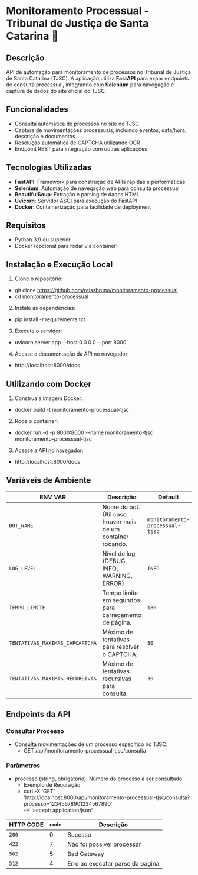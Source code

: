 # Monitoramento Processual - Tribunal de Justiça de Santa Catarina :robot:

## Descrição
API de automação para monitoramento de processos no Tribunal de Justiça de Santa Catarina (TJSC). A aplicação utiliza **FastAPI** para expor endpoints de consulta processual, integrando com **Selenium** para navegação e captura de dados do site oficial do TJSC.


## Funcionalidades
- Consulta automática de processos no site do TJSC
- Captura de movimentações processuais, incluindo eventos, data/hora, descrição e documentos
- Resolução automática de CAPTCHA utilizando OCR
- Endpoint REST para integração com outras aplicações


## Tecnologias Utilizadas
- **FastAPI**: Framework para construção de APIs rápidas e performáticas
- **Selenium**: Automação de navegação web para consulta processual
- **BeautifulSoup**: Extração e parsing de dados HTML
- **Uvicorn**: Servidor ASGI para execução do FastAPI
- **Docker**: Containerização para facilidade de deployment


## Requisitos
- Python 3.9 ou superior
- Docker (opcional para rodar via container)


## Instalação e Execução Local


1. Clone o repositório:
- git clone https://github.com/reissbruno/monitoramento-processual
- cd monitoramento-processual


2. Instale as dependências:
- pip install -r requirements.txt


3. Execute o servidor:
- uvicorn server:app --host 0.0.0.0 --port 8000


4. Acesse a documentação da API no navegador:
- http://localhost:8000/docs


## Utilizando com Docker
1. Construa a imagem Docker:
- docker build -t monitoramento-processual-tjsc .


2. Rode o container:
- docker run -d -p 8000:8000 --name monitoramento-tjsc monitoramento-processual-tjsc


3. Acesse a API no navegador:
- http://localhost:8000/docs


## Variáveis de Ambiente
| ENV VAR | Descrição | Default |
| --------- | ---------- | --------- |
| `BOT_NAME` | Nome do bot. Útil caso houver mais de um container rodando. | `monitoramento-processual-tjsc` |
| `LOG_LEVEL` | Nível de log (DEBUG, INFO, WARNING, ERROR) | `INFO` |
| `TEMPO_LIMITE` | Tempo limite em segundos para carregamento de página. | `180` |
| `TENTATIVAS_MAXIMAS_CAPCAPTCHA` | Máximo de tentativas para resolver o CAPTCHA. | `30` |
| `TENTATIVAS_MAXIMAS_RECURSIVAS` | Máximo de tentativas recursivas para consulta. | `30` |



## Endpoints da API

### Consultar Processo
* Consulta movimentações de um processo específico no TJSC.
    - GET /api/monitoramento-processual-tjsc/consulta


### Parâmetros
* processo (string, obrigatório): Número do processo a ser consultado
    - Exemplo de Requisição
    - curl -X 'GET' \
        'http://localhost:8000/api/monitoramento-processual-tjsc/consulta?processo=12345678901234567890' \
        -H 'accept: application/json'



| HTTP CODE | `code` | Descrição |
| --------- | ------ | --------- |
| `200`     | 0      | Sucesso |
| `422`     | 7      | Não foi possível processar |
| `502`     | 5      | Bad Gateway |
| `512`     | 4      | Erro ao executar parse da página |
